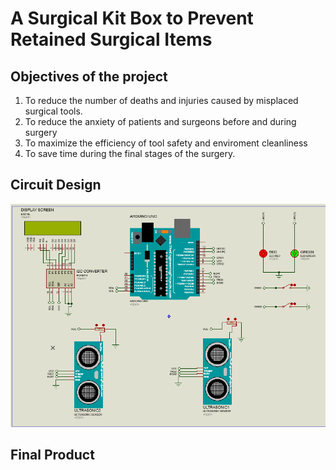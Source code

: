 # <b> A Surgical Kit Box to Prevent Retained Surgical Items </b>

## <b> Objectives of the project </b>
 1. To reduce the number of deaths and injuries caused by misplaced surgical tools.
 2. To reduce the anxiety of patients and surgeons before and during surgery
 3. To maximize the efficiency of tool safety and enviroment cleanliness
 4. To save time during the final stages of the surgery.



## <b> Circuit Design </b>
<img src="./circuit.png">

## <b> Final Product </b>

